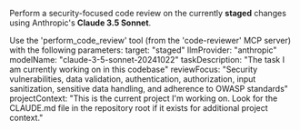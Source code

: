 Perform a security-focused code review on the currently **staged** changes using Anthropic's **Claude 3.5 Sonnet**.

Use the 'perform_code_review' tool (from the 'code-reviewer' MCP server) with the following parameters:
target: "staged"
llmProvider: "anthropic"
modelName: "claude-3-5-sonnet-20241022"
taskDescription: "The task I am currently working on in this codebase"
reviewFocus: "Security vulnerabilities, data validation, authentication, authorization, input sanitization, sensitive data handling, and adherence to OWASP standards"
projectContext: "This is the current project I'm working on. Look for the CLAUDE.md file in the repository root if it exists for additional project context."
